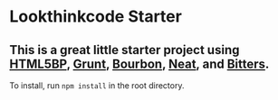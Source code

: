 Lookthinkcode Starter
=========

This is a great little starter project using [HTML5BP][1], [Grunt][2], [Bourbon][3], [Neat][4], and [Bitters][5].
-----------------------------

To install, run `npm install` in the root directory.

  [1]: http://html5boilerplate.com/
  [2]: http://gruntjs.com/
  [3]: http://bourbon.io/
  [4]: http://neat.bourbon.io/
  [5]: http://bitters.bourbon.io/
